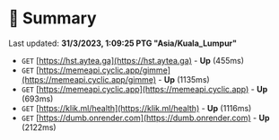 # 📖 Summary
Last updated: **31/3/2023, 1:09:25 PTG "Asia/Kuala_Lumpur"**

- `GET` [https://hst.aytea.ga](https://hst.aytea.ga) - **Up** (455ms)
- `GET` [https://memeapi.cyclic.app/gimme](https://memeapi.cyclic.app/gimme) - **Up** (1135ms)
- `GET` [https://memeapi.cyclic.app](https://memeapi.cyclic.app) - **Up** (693ms)
- `GET` [https://klik.ml/health](https://klik.ml/health) - **Up** (1116ms)
- `GET` [https://dumb.onrender.com](https://dumb.onrender.com) - **Up** (2122ms)
